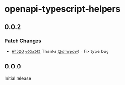 # openapi-typescript-helpers

## 0.0.2

### Patch Changes

- [#1326](https://github.com/drwpow/openapi-typescript/pull/1326) [`e63a345`](https://github.com/drwpow/openapi-typescript/commit/e63a34561c8137c4cfdef858a2272be32960ca4f) Thanks [@drwpow](https://github.com/drwpow)! - Fix type bug

## 0.0.0

Initial release
